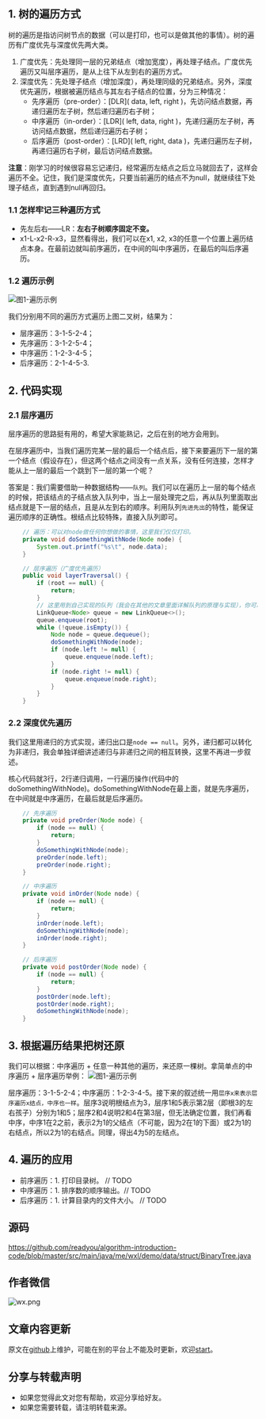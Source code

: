 ## 1. 树的遍历方式
树的遍历是指访问树节点的数据（可以是打印，也可以是做其他的事情）。树的遍历有广度优先与深度优先两大类。

1. 广度优先：先处理同一层的兄弟结点（增加宽度），再处理子结点。广度优先遍历又叫层序遍历，是从上往下从左到右的遍历方式。
2. 深度优先：先处理子结点（增加深度），再处理同级的兄弟结点。另外，深度优先遍历，根据被遍历结点与其左右子结点的位置，分为三种情况：
    * 先序遍历（pre-order）：[DLR]( data, left, right )，先访问结点数据，再递归遍历左子树，然后递归遍历右子树；
    * 中序遍历（in-order）：[LDR]( left, data, right )，先递归遍历左子树，再访问结点数据，然后递归遍历右子树；
    * 后序遍历（post-order）：[LRD]( left, right, data )，先递归遍历左子树，再递归遍历右子树，最后访问结点数据。

**注意**：刚学习的时候很容易忘记递归，经常遍历左结点之后立马就回去了，这样会遍历不全。记住，我们是深度优先，只要当前遍历的结点不为null，就继续往下处理子结点，直到遇到null再回归。

### 1.1 怎样牢记三种遍历方式
* 先左后右——LR：**左右子树顺序固定不变。**
* x1-L-x2-R-x3，显然看得出，我们可以在x1, x2, x3的任意一个位置上遍历结点本身。在最前边就叫前序遍历，在中间的叫中序遍历，在最后的叫后序遍历。

### 1.2 遍历示例
![图1-遍历示例](https://upload-images.jianshu.io/upload_images/188421-2e47fb51c440903e.png?imageMogr2/auto-orient/strip%7CimageView2/2/w/1000/format/webp)

我们分别用不同的遍历方式遍历上图二叉树，结果为：
* 层序遍历：3-1-5-2-4；
* 先序遍历：3-1-2-5-4；
* 中序遍历：1-2-3-4-5；
* 后序遍历：2-1-4-5-3.

## 2. 代码实现
### 2.1 层序遍历
层序遍历的思路挺有用的，希望大家能熟记，之后在别的地方会用到。

在层序遍历中，当我们遍历完某一层的最后一个结点后，接下来要遍历下一层的第一个结点（假设存在），但这两个结点之间没有一点关系，没有任何连接，怎样才能从上一层的最后一个跳到下一层的第一个呢？

答案是：我们需要借助一种数据结构——`队列`。我们可以在遍历上一层的每个结点的时候，把该结点的子结点放入队列中，当上一层处理完之后，再从队列里面取出结点就是下一层的结点，且是从左到右的顺序。利用队列`先进先出`的特性，能保证遍历顺序的正确性。根结点比较特殊，直接入队列即可。

```java
    // 遍历：可以对node做任何你想做的事情，这里我们仅仅打印。
    private void doSomethingWithNode(Node node) {
        System.out.printf("%s\t", node.data);
    }

    // 层序遍历（广度优先遍历）
    public void layerTraversal() {
        if (root == null) {
            return;
        }
        // 这里用到自己实现的队列（我会在其他的文章里面详解队列的原理与实现），你可以换成系统自带的。
        LinkQueue<Node> queue = new LinkQueue<>();
        queue.enqueue(root);
        while (!queue.isEmpty()) {
            Node node = queue.dequeue();
            doSomethingWithNode(node);
            if (node.left != null) {
                queue.enqueue(node.left);
            }
            if (node.right != null) {
                queue.enqueue(node.right);
            }
        }
    }
```

### 2.2 深度优先遍历
我们这里用递归的方式实现，递归出口是`node == null`。另外，递归都可以转化为非递归，我会单独详细讲述递归与非递归之间的相互转换，这里不再进一步叙述。

核心代码就3行，2行递归调用，一行遍历操作(代码中的doSomethingWithNode)。doSomethingWithNode在最上面，就是先序遍历，在中间就是中序遍历，在最后就是后序遍历。

```java
    // 先序遍历
    private void preOrder(Node node) {
        if (node == null) {
            return;
        }
        doSomethingWithNode(node);
        preOrder(node.left);
        preOrder(node.right);
    }

    // 中序遍历
    private void inOrder(Node node) {
        if (node == null) {
            return;
        }
        inOrder(node.left);
        doSomethingWithNode(node);
        inOrder(node.right);
    }

    // 后序遍历
    private void postOrder(Node node) {
        if (node == null) {
            return;
        }
        postOrder(node.left);
        postOrder(node.right);
        doSomethingWithNode(node);
    }
```

## 3. 根据遍历结果把树还原
我们可以根据：中序遍历 + 任意一种其他的遍历，来还原一棵树。拿简单点的中序遍历 + 层序遍历举例：
![图1-遍历示例](https://upload-images.jianshu.io/upload_images/188421-2e47fb51c440903e.png?imageMogr2/auto-orient/strip%7CimageView2/2/w/1000/format/webp)

层序遍历：3-1-5-2-4；中序遍历：1-2-3-4-5。接下来的叙述统一用`层序x来表示层序遍历x结点，中序也一样`。层序3说明根结点为3，层序1和5表示第2层（即根3的左右孩子）分别为1和5；层序2和4说明2和4在第3层，但无法确定位置，我们再看中序，中序1在2之前，表示2为1的父结点（不可能，因为2在1的下面）或2为1的右结点，所以2为1的右结点。同理，得出4为5的左结点。

## 4. 遍历的应用
* 前序遍历：1. 打印目录树。 // TODO
* 中序遍历：1. 排序数的顺序输出。// TODO
* 后序遍历：1. 计算目录内的文件大小。 // TODO

## 源码
https://github.com/readyou/algorithm-introduction-code/blob/master/src/main/java/me/wxl/demo/data/struct/BinaryTree.java

## 作者微信
![wx.png](https://upload-images.jianshu.io/upload_images/188421-b5fb98e9e1301bcc.png?imageMogr2/auto-orient/strip%7CimageView2/2/w/1240)

## 文章内容更新
原文在[github](https://github.com/readyou/algorithm-introduction-code/tree/master/src/main/resources/blogs)上维护，可能在别的平台上不能及时更新，欢迎[start](https://github.com/readyou/algorithm-introduction-code/tree/master/src/main/resources/blogs)。

## 分享与转载声明
* 如果您觉得此文对您有帮助，欢迎分享给好友。
* 如果您需要转载，请注明转载来源。
